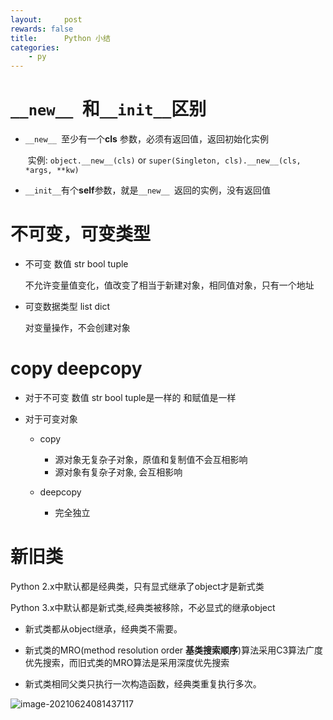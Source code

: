```yaml
---
layout:     post
rewards: false
title:      Python 小结
categories:
    - py
---
```




# `__new__ `和`__init__`区别

- `__new__ `至少有一个**cls** 参数，必须有返回值，返回初始化实例

  ​	实例: `object.__new__(cls)`   or `super(Singleton, cls).__new__(cls, *args, **kw)`

- `__init__`有个**self**参数，就是`__new__ `返回的实例，没有返回值



# 不可变，可变类型

- 不可变 数值 str bool tuple

  不允许变量值变化，值改变了相当于新建对象，相同值对象，只有一个地址

- 可变数据类型 list dict

  对变量操作，不会创建对象

# copy  deepcopy

- 对于不可变 数值 str bool tuple是一样的  和赋值是一样

- 对于可变对象

  - copy

    - 源对象无复杂子对象，原值和复制值不会互相影响
    - 源对象有复杂子对象, 会互相影响
	  
  - deepcopy
    
    - 完全独立
# 新旧类
Python 2.x中默认都是经典类，只有显式继承了object才是新式类

Python 3.x中默认都是新式类,经典类被移除，不必显式的继承object

- 新式类都从object继承，经典类不需要。

- 新式类的MRO(method resolution order **基类搜索顺序**)算法采用C3算法广度优先搜索，而旧式类的MRO算法是采用深度优先搜索

- 新式类相同父类只执行一次构造函数，经典类重复执行多次。

![image-20210624081437117](https://cdn.jsdelivr.net/gh/631068264/img/008i3skNgy1grt1hqu03wj312d0u0gol.jpg)    

​    

​    

